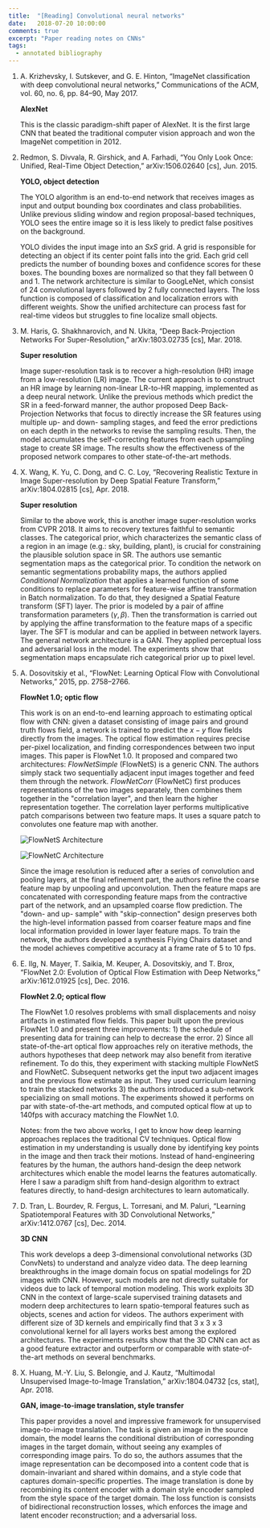 ```yaml
---
title:  "[Reading] Convolutional neural networks"
date:   2018-07-20 10:00:00
comments: true
excerpt: "Paper reading notes on CNNs"
tags:
  - annotated bibliography
---
```



1.  A. Krizhevsky, I. Sutskever, and G. E. Hinton, “ImageNet classification with deep convolutional neural networks,” Communications of the ACM, vol. 60, no. 6, pp. 84–90, May 2017.

    **AlexNet**

    This is the classic paradigm-shift paper of AlexNet. It is the first large CNN that beated the traditional computer vision approach and won the ImageNet competition in 2012.  


1. Redmon, S. Divvala, R. Girshick, and A. Farhadi, “You Only Look Once: Unified, Real-Time Object Detection,” arXiv:1506.02640 [cs], Jun. 2015.

    **YOLO, object detection**

    The YOLO algorithm is an end-to-end network that receives images as input and output bounding box coordinates and class probabilities. Unlike previous sliding window and region proposal-based techniques, YOLO sees the entire image so it is less likely to predict false positives on the background.

    YOLO divides the input image into an $S x S$ grid. A grid is responsible for detecting an object if its center point falls into the grid. Each grid cell predicts the number of bounding boxes and confidence scores for these boxes. The bounding boxes are normalized so that they fall between 0 and 1. The network architecture is similar to GoogLeNet, which consist of 24 convolutional layers followed by 2 fully connected layers. The loss function is composed of classification and localization errors with different weights. Show the unified architecture can process fast for real-time videos but struggles to fine localize small objects.


1. M. Haris, G. Shakhnarovich, and N. Ukita, “Deep Back-Projection Networks For Super-Resolution,” arXiv:1803.02735 [cs], Mar. 2018.


    **Super resolution**

    Image super-resolution task is to recover a high-resolution (HR) image from a low-resolution (LR) image. The current approach is to construct an HR image by learning non-linear LR-to-HR mapping, implemented as a deep neural network. Unlike the previous methods which predict the SR in a feed-forward manner, the author proposed Deep Back-Projection Networks that focus to directly increase the SR features using multiple up- and down- sampling stages, and feed the error predictions on each depth in the networks to revise the sampling results. Then, the model accumulates the self-correcting features from each upsampling stage to create SR image. The results show the effectiveness of the proposed network compares to other state-of-the-art methods.


1. X. Wang, K. Yu, C. Dong, and C. C. Loy, “Recovering Realistic Texture in Image Super-resolution by Deep Spatial Feature Transform,” arXiv:1804.02815 [cs], Apr. 2018.

    **Super resolution**

    Similar to the above work, this is another image super-resolution works from CVPR 2018. It aims to recovery textures faithful to semantic classes. The categorical prior, which characterizes the semantic class of a region in an image (e.g.: sky, building, plant), is crucial for constraining the plausible solution space in SR. The authors use semantic segmentation maps as the categorical prior. To condition the network on semantic segmentations probability maps, the authors applied *Conditional Normalization* that applies a learned function of some conditions to replace parameters for feature-wise affine transformation in Batch normalization. To do that, they designed a Spatial Feature transform (SFT) layer. The prior is modeled by a pair of affine transformation parameters  $(\gamma, \beta)$. Then the transformation is carried out by applying the affine transformation to the feature maps of a specific layer. The SFT is modular and can be applied in between network layers. The general network architecture is a GAN. They applied perceptual loss and adversarial loss in the model. The experiments show that segmentation maps encapsulate rich categorical prior up to pixel level.

1. A. Dosovitskiy et al., “FlowNet: Learning Optical Flow with Convolutional Networks,” 2015, pp. 2758–2766.

    **FlowNet 1.0; optic flow**

    This work is on an end-to-end learning approach to estimating optical flow with CNN: given a dataset consisting of image pairs and ground truth flows field, a network is trained to predict the $x-y$ flow fields directly from the images. The optical flow estimation requires precise per-pixel localization, and finding correspondences between two input images. This paper is FlowNet 1.0. It proposed and compared two architectures: *FlowNetSimple* (FlowNetS) is a generic CNN. The authors simply stack two sequentially adjacent input images together and feed them through the network. *FlowNetCorr* (FlowNetC) first produces representations of the two images separately, then combines them together in the "correlation layer", and then learn the higher representation together. The correlation layer performs multiplicative patch comparisons between two feature maps. It uses a square patch to convolutes one feature map with another.    


    ![FlowNetS Architecture](https://cdn-images-1.medium.com/max/800/0*XVygX0wF3enVQJLe.)

    ![FlowNetC Architecture](https://cdn-images-1.medium.com/max/800/0*8hfSV1yyguR1NwKm.)

    Since the image resolution is reduced after a series of convolution and pooling layers, at the final refinement part, the authors refine the coarse feature map by unpooling and upconvolution. Then the feature maps are concatenated with corresponding feature maps from the contractive part of the network, and an upsampled coarse flow prediction. The "down- and up- sample" with "skip-connection" design preserves both the high-level information passed from coarser feature maps and fine local information provided in lower layer feature maps. To train the network, the authors developed a synthesis Flying Chairs dataset and the model achieves competitive accuracy at a frame rate of 5 to 10 fps.

1. E. Ilg, N. Mayer, T. Saikia, M. Keuper, A. Dosovitskiy, and T. Brox, “FlowNet 2.0: Evolution of Optical Flow Estimation with Deep Networks,” arXiv:1612.01925 [cs], Dec. 2016.

    **FlowNet 2.0; optical flow**

    The FlowNet 1.0 resolves problems with small displacements and noisy artifacts in estimated flow fields. This paper built upon the previous FlowNet 1.0 and present three improvements: 1) the schedule of presenting data for training can help to decrease the error. 2) Since all state-of-the-art optical flow approaches rely on iterative methods, the authors hypotheses that deep network may also benefit from iterative refinement. To do this, they experiment with stacking multiple FlowNetS and FlowNetC. Subsequent networks get the input two adjacent images and the previous flow estimate as input. They used curriculum learning to train the stacked networks 3) the authors introduced a sub-network specializing on small motions. The experiments showed it performs on par with state-of-the-art methods, and computed optical flow at up to 140fps with accuracy matching the FlowNet 1.0.

    Notes: from the two above works, I get to know how deep learning approaches replaces the traditional CV techniques. Optical flow estimation in my understanding is usually done by identifying key points in the image and then track their motions. Instead of hand-engineering features by the human, the authors hand-design the deep network architectures which enable the model learns the features automatically. Here I saw a paradigm shift from hand-design algorithm to extract features directly, to hand-design architectures to learn automatically.


1. D. Tran, L. Bourdev, R. Fergus, L. Torresani, and M. Paluri, “Learning Spatiotemporal Features with 3D Convolutional Networks,” arXiv:1412.0767 [cs], Dec. 2014.

    **3D CNN**

    This work develops a deep 3-dimensional convolutional networks (3D ConvNets) to understand and analyze video data. The deep learning breakthroughs in the image domain focus on spatial modelings for 2D images with CNN. However, such models are not directly suitable for videos due to lack of temporal motion modeling. This work exploits 3D CNN in the context of large-scale supervised training datasets and modern deep architectures to learn spatio-temporal features such as objects, scenes and action for videos. The authors experiment with different size of 3D kernels and empirically find that 3 x 3 x 3 convolutional kernel for all layers works best among the explored architectures. The experiments results show that the 3D CNN can act as a good feature extractor and outperform or comparable with state-of-the-art methods on several benchmarks.  

1. X. Huang, M.-Y. Liu, S. Belongie, and J. Kautz, “Multimodal Unsupervised Image-to-Image Translation,” arXiv:1804.04732 [cs, stat], Apr. 2018.

    **GAN, image-to-image translation, style transfer**

    This paper provides a novel and impressive framework for unsupervised image-to-image translation. The task is given an image in the source domain, the model learns the conditional distribution of corresponding images in the target domain, without seeing any examples of corresponding image pairs. To do so, the authors assumes that the image representation can be decomposed into a content code that is domain-invariant and shared within domains, and a style code that captures domain-specific properties. The image translation is done by recombining its content encoder with a domain style encoder sampled from the style space of the target domain. The loss function is consists of bidirectional reconstruction losses, which enforces the image and latent encoder reconstruction; and a adversarial loss.  

    [//]: <> (The loss function aims to 1 match of latent distributions during encoding and generation, 2 matching of two joint image distributions induced by the framework, and 3 enforcing a weak form of cycle consistency constraint.)
